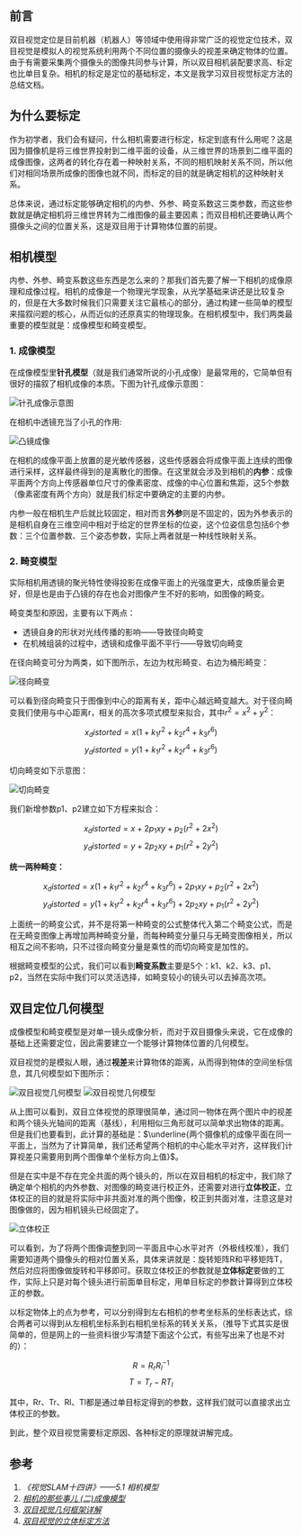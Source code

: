 ## 前言

双目视觉定位是目前机器（机器人）等领域中使用得非常广泛的视觉定位技术，双目视觉是模拟人的视觉系统利用两个不同位置的摄像头的视差来确定物体的位置。由于有需要采集两个摄像头的图像共同参与计算，所以双目相机装配要求高、标定也比单目复杂。相机的标定是定位的基础标定，本文是我学习双目视觉标定方法的总结文档。

## 为什么要标定

作为初学者，我们会有疑问，什么相机需要进行标定，标定到底有什么用呢？这是因为摄像机是将三维世界投射到二维平面的设备，从三维世界的场景到二维平面的成像图像，这两者的转化存在着一种映射关系，不同的相机映射关系不同，所以他们对相同场景所成像的图像也就不同，而标定的目的就是确定相机的这种映射关系。

总体来说，通过标定能够确定相机的内参、外参、畸变系数这三类参数，而这些参数就是确定相机将三维世界转为二维图像的最主要因素；而双目相机还要确认两个摄像头之间的位置关系，这是双目用于计算物体位置的前提。

## 相机模型

内参、外参、畸变系数这些东西是怎么来的？那我们首先要了解一下相机的成像原理和成像过程。相机的成像是一个物理光学现象，从光学基础来讲还是比较复杂的，但是在大多数时候我们只需要关注它最核心的部分，通过构建一些简单的模型来描叙问题的核心，从而近似的还原真实的物理现象。在相机模型中，我们两类最重要的模型就是：成像模型和畸变模型。

### 1. 成像模型

在成像模型里**针孔模型**（就是我们通常所说的小孔成像）是最常用的，它简单但有很好的描叙了相机成像的本质。下图为针孔成像示意图：

![针孔成像示意图](Image/imaging.jpg)

在相机中透镜充当了小孔的作用:

![凸镜成像](Image/convexmirror.jpg)

在相机的成像平面上放置的是光敏传感器，这些传感器会将成像平面上连续的图像进行采样，这样最终得到的是离散化的图像。在这里就会涉及到相机的**内参**：成像平面两个方向上传感器单位尺寸的像素密度、成像的中心位置和焦距，这5个参数（像素密度有两个方向）就是我们标定中要确定的主要的内参。

内参一般在相机生产后就比较固定，相对而言**外参**则是不固定的，因为外参表示的是相机自身在三维空间中相对于给定的世界坐标的位姿，这个位姿信息包括6个参数：三个位置参数、三个姿态参数，实际上两者就是一种线性映射关系。

### 2. 畸变模型

实际相机用透镜的聚光特性使得投影在成像平面上的光强度更大，成像质量会更好，但是也是由于凸镜的存在也会对图像产生不好的影响，如图像的畸变。

畸变类型和原因，主要有以下两点：

+ 透镜自身的形状对光线传播的影响——导致径向畸变
+ 在机械组装的过程中，透镜和成像平面不平行——导致切向畸变

在径向畸变可分为两类，如下图所示，左边为枕形畸变、右边为桶形畸变：

![径向畸变](Image/distortion.jpg)

可以看到径向畸变只于图像到中心的距离有关，距中心越远畸变越大。对于径向畸变我们使用与中心距离r，相关的高次多项式模型来拟合，其中$r^2 = x^2 + y^2$：

$$x_distorted = x(1+k_1 r^2+k_2 r^4+k_3 r^6)$$
$$y_distorted = y(1+k_1 r^2+k_2 r^4+k_3 r^6)$$

切向畸变如下示意图：

![切向畸变](Image/distortion2.jpg)

我们新增参数p1、p2建立如下方程来拟合：

$$x_distorted = x+2p_1 xy+p_2 (r^2+2x^2)$$
$$y_distorted = y+2p_2 xy+p_1 (r^2+2y^2)$$

**统一两种畸变：**

$$x_distorted = x(1+k_1 r^2+k_2 r^4+k_3 r^6)+2p_1 xy+p_2 (r^2+2x^2)$$
$$y_distorted = y(1+k_1 r^2+k_2 r^4+k_3 r^6)+2p_2 xy+p_1 (r^2+2y^2)$$

上面统一的畸变公式，并不是将第一种畸变的公式整体代入第二个畸变公式，而是在无畸变图像上再增加两种畸变分量，而每种畸变分量只与无畸变图像相关，所以相互之间不影响，只不过径向畸变分量是乘性的而切向畸变是加性的。

根据畸变模型的公式，我们可以看到**畸变系数**主要是5个：k1、k2、k3、p1、p2，当然在实际中我们可以灵活选择，如畸变较小的镜头可以去掉高次项。

## 双目定位几何模型

成像模型和畸变模型是对单一镜头成像分析，而对于双目摄像头来说，它在成像的基础上还需要定位，因此需要建立一个能够计算物体位置的几何模型。

双目视觉的是模拟人眼，通过**视差**来计算物体的距离，从而得到物体的空间坐标信息，其几何模型如下图所示：

![双目视觉几何模型](Image/stereovision.jpg)
![双目视觉几何模型](Image/stereovision2.jpg)

从上图可以看到，双目立体视觉的原理很简单，通过同一物体在两个图片中的视差和两个镜头光轴间的距离（基线），利用相似三角形就可以简单求出物体的距离。但是我们也要看到，此计算的基础是：$\underline{两个摄像机的成像平面在同一平面上，当然为了计算简单，我们还希望两个相机的中心能水平对齐，这样我们计算视差只需要用到两个图像单个坐标方向上值}$。

但是在实中是不存在完全共面的两个镜头的，所以在双目相机的标定中，我们除了确定单个相机的内外参数、对图像的畸变进行校正外，还需要对进行**立体校正**，立体校正的目的就是将实际中非共面对准的两个图像，校正到共面对准，注意这是对图像做的，因为相机镜头已经固定了。

![立体校正](Image/stereocalibration.jpg)

可以看到，为了将两个图像调整到同一平面且中心水平对齐（外极线校准），我们需要知道两个摄像头的相对位置关系，具体来讲就是：旋转矩阵R和平移矩阵T，然后对应将图像做旋转和平移即可。获取立体校正的参数就是**立体标定**要做的工作，实际上只是对每个镜头进行前面单目标定，用单目标定的参数计算得到立体校正的参数。

以标定物体上的点为参考，可以分别得到左右相机的参考坐标系的坐标表达式，综合两者可以得到从左相机坐标系到右相机坐标系的转关关系，（推导下式其实是很简单的，但是网上的一些资料很少写清楚下面这个公式，有些写出来了也是不对的）：

$$R = R_r R_l^{-1}$$
$$T = T_r - RT_l$$

其中，Rr、Tr、Rl、Tl都是通过单目标定得到的参数，这样我们就可以直接求出立体校正的参数。

到此，整个双目视觉需要标定原因、各种标定的原理就讲解完成。

## 参考

1. *《视觉SLAM十四讲》——5.1 相机模型*
2. *[相机的那些事儿 (二)成像模型](https://zhuanlan.zhihu.com/p/23090593)*
3. *[双目视觉几何框架详解](https://www.cnblogs.com/dverdon/p/5609124.html)*
4. *[双目视觉的立体标定方法](https://wenku.baidu.com/view/56017f34f111f18583d05abe.html)*
